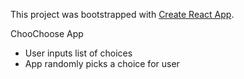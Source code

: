 This project was bootstrapped with [Create React App](https://github.com/facebookincubator/create-react-app).

ChooChoose App
- User inputs list of choices
- App randomly picks a choice for user